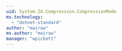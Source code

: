 ```yaml
---
uid: System.IO.Compression.CompressionMode
ms.technology: 
  - "dotnet-standard"
author: "mairaw"
ms.author: "mairaw"
manager: "wpickett"
---
```

